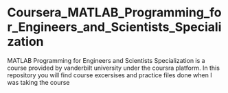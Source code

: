 # Coursera_MATLAB_Programming_for_Engineers_and_Scientists_Specialization
MATLAB Programming for Engineers and Scientists Specialization is a course provided by vanderbilt university under the coursra platform. In this repository you will find course excersises and practice files done when I was taking the course
